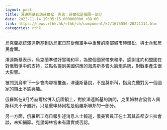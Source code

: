 ```yaml
---
layout: post
title: 澤連斯基到訪赫爾松　克宮：赫爾松是俄國一部分
date: 2022-11-14 19:35:15.000000000 +08:00
link: https://news.rthk.hk/rthk/ch/component/k2/1675556-20221114.htm
categories: rthk
---
```


烏克蘭總統澤連斯基到訪烏軍日前從俄軍手中重奪的南部城市赫爾松，與士兵和居民會面。

澤連斯基表示，烏克蘭準備好實現和平，為整個國家帶來和平，感謝北約和盟國在對俄戰爭中的支持，並點名提到美國供應的海馬斯多管火箭炮系統，對戰事產生很大影響。

被問到烏軍下一步會向哪裡推進，澤連斯基說，不是莫斯科，指烏克蘭對另一個國家的領土不感興趣。

俄羅斯在9月將赫爾松併入俄國領土，對於澤連斯基的訪問，克里姆林宮發言人佩斯科夫不予置評，只是重申赫爾松是俄羅斯聯邦的一部分。

另一方面，俄羅斯工商日報引述消息人士報道，俄美官員正在土耳其首都安卡拉會談，未知細節。克里姆林宮未有證實或否認。
